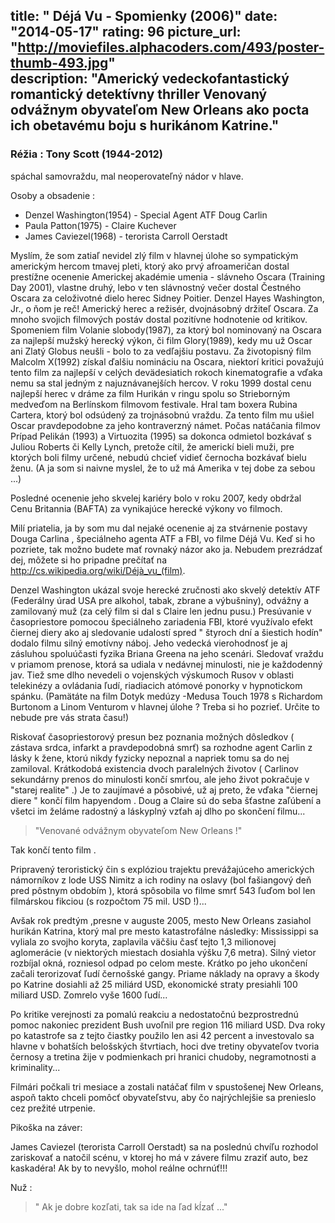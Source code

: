 title: " Déjá Vu - Spomienky (2006)"
date: "2014-05-17"
rating: 96
picture_url: "http://moviefiles.alphacoders.com/493/poster-thumb-493.jpg"    
description: "Americký vedeckofantastický romantický detektívny thriller __Venovaný odvážnym obyvateľom New Orleans ako pocta ich obetavému boju s hurikánom Katrine__."
---

### Réžia : Tony Scott (1944-2012) 
spáchal samovraždu, mal neoperovateľný nádor v hlave.

Osoby a obsadenie :

* Denzel Washington(1954) - Special Agent ATF Doug Carlin
* Paula Patton(1975) - Claire Kuchever
* James Caviezel(1968) - terorista Carroll Oerstadt

Myslím, že som zatiaľ nevidel zlý film v hlavnej úlohe so sympatickým americkým hercom tmavej pleti, ktorý ako prvý afroameričan dostal prestížne ocenenie Americkej akadémie umenia - slávneho Oscara (Training Day 2001), vlastne druhý, lebo v ten slávnostný večer dostal Čestného Oscara za celoživotné dielo herec Sidney Poitier.
Denzel Hayes Washington, Jr., o ňom je reč! Americký herec a režisér, dvojnásobný držiteľ Oscara. Za mnoho svojich filmových postáv dostal pozitívne hodnotenie od kritikov. Spomeniem film Volanie slobody(1987), za ktorý bol nominovaný na Oscara za najlepší mužský herecký výkon, či film Glory(1989), kedy mu už Oscar ani Zlatý Globus neušli - bolo to za vedľajšiu postavu. Za životopisný film Malcolm X(1992) získal ďalšiu nomináciu na Oscara, niektorí kritici považujú tento film za najlepší v celých devädesiatich rokoch kinematografie a vďaka nemu sa stal jedným z najuznávanejších hercov. V roku 1999 dostal cenu najlepší herec v dráme za film Hurikán v ringu spolu so Strieborným medveďom na Berlínskom filmovom festivale. Hral tam boxera Rubina Cartera, ktorý bol odsúdený za trojnásobnú vraždu. Za tento film mu ušiel Oscar pravdepodobne za jeho kontraverzný námet. Počas natáčania filmov Prípad Pelikán (1993) a Virtuozita (1995) sa dokonca odmietol bozkávať s Juliou Roberts či Kelly Lynch, pretože cítil, že americkí bieli muži, pre ktorých boli filmy určené, nebudú chcieť vidieť černocha bozkávať bielu ženu. (A ja som si  naivne myslel, že to už má Amerika v tej dobe za sebou ...) 

Posledné ocenenie jeho skvelej kariéry bolo v roku 2007, kedy obdržal Cenu Britannia (BAFTA) za vynikajúce herecké výkony vo filmoch.

Milí priatelia, ja by som mu dal nejaké ocenenie aj za stvárnenie postavy Douga Carlina , špeciálneho agenta ATF a FBI, vo filme Déjá Vu.
Keď si ho pozriete, tak možno budete mať rovnaký názor ako ja.
Nebudem prezrádzať dej, môžete si ho pripadne prečítať na 
http://cs.wikipedia.org/wiki/Déjà_vu_(film).

Denzel Washington ukázal svoje herecké zručnosti ako skvelý detektív ATF (Federálny úrad USA pre alkohol, tabak, zbrane a výbušniny),
odvážny a zamilovaný muž (za celý film si dal s Claire len jednu pusu.)
Presúvanie v časopriestore pomocou špeciálneho zariadenia FBI, ktoré využívalo efekt čiernej diery ako aj sledovanie udalostí spred " štyroch dní a šiestich hodín" dodalo filmu silný emotívny náboj. Jeho
vedecká vierohodnosť je aj zásluhou spoluúčasti fyzika Briana Greena na jeho scenári.
Sledovať vraždu v priamom prenose, ktorá sa udiala v nedávnej minulosti, nie je každodenný jav. Tiež sme dlho nevedeli o vojenských výskumoch Rusov v oblasti telekinézy a ovládania ľudí, riadiacich atómové ponorky v hypnotickom spánku. (Pamätáte na film Dotyk medúzy -Medusa Touch 1978 s Richardom Burtonom a Linom Venturom v hlavnej úlohe ? Treba si ho pozrieť. Určite to nebude pre vás strata času!)

Riskovať časopriestorový presun bez poznania možných dôsledkov ( zástava srdca, infarkt a pravdepodobná smrť) sa rozhodne agent Carlin z lásky k žene, ktorú nikdy fyzicky nepoznal a napriek tomu sa do nej zamiloval. Krátkodobá existencia dvoch paralelných životov ( Carlinov sekundárny prenos do minulosti končí smrťou, ale jeho život pokračuje v "starej realite" .) Je to zaujímavé a pôsobivé, už aj preto, že vďaka "čiernej diere " končí film hapyendom . Doug a Claire sú do seba šťastne zaľúbení a všetci im želáme radostný a láskyplný vzťah aj dlho po skončení filmu...

> "Venované odvážnym obyvateľom New Orleans !" 

Tak končí tento film .

Pripravený teroristický čin s explóziou trajektu prevážajúceho amerických námorníkov z lode USS Nimitz a ich rodiny na oslavy (bol fašiangový deň pred pôstnym obdobím ), ktorá spôsobila vo filme smrť 543 ľuďom bol len filmárskou fikciou (s rozpočtom 75 mil. USD !)...

Avšak rok predtým ,presne v auguste 2005, mesto New Orleans zasiahol hurikán Katrina, ktorý mal pre mesto katastrofálne následky: Mississippi sa vyliala zo svojho koryta, zaplavila väčšiu časť tejto 1,3 milionovej aglomerácie (v niektorých miestach dosiahla výšku 7,6 metra). Silný vietor rozbíjal okná, rozniesol odpad po celom meste. Krátko po jeho ukončení začali terorizovať ľudí černošské gangy. Priame náklady na opravy a škody po Katrine dosiahli až 25 miliárd USD, ekonomické straty presiahli 100 miliard USD. Zomrelo vyše 1600 ľudí...

Po kritike verejnosti za pomalú reakciu a nedostatočnú bezprostrednú pomoc nakoniec prezident Bush uvoľnil pre region 116 miliard USD.
Dva roky po katastrofe sa z tejto čiastky použilo len asi 42 percent a investovalo sa hlavne v bohatších belošských štvrtiach, hoci dve tretiny obyvateľov tvoria černosy a tretina žije v podmienkach pri hranici chudoby, negramotnosti a kriminality...

Filmári počkali tri mesiace a zostali natáčať film v spustošenej New Orleans, aspoň takto chceli pomôcť obyvateľstvu, aby čo najrýchlejšie sa prenieslo cez prežité utrpenie. 

Pikoška na záver: 

James Caviezel (terorista Carroll Oerstadt) sa na poslednú chvíľu rozhodol zariskovať a natočil scénu, v ktorej ho má v závere filmu zraziť auto, bez kaskadéra! Ak by to nevyšlo, mohol reálne ochrnúť!!!

Nuž : 

> " Ak je dobre kozľati, tak sa ide na ľad kĺzať ..."









